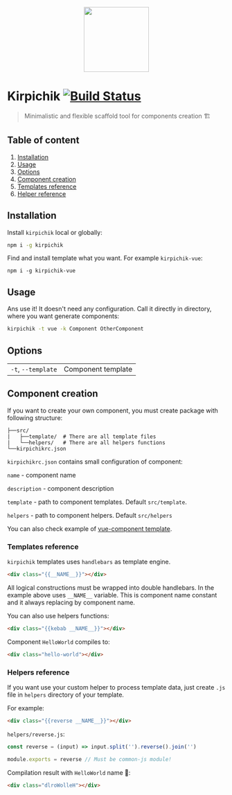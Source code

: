 <p align="center">
  <a href="https://github.com/kirpichikjs/kirpichik" target="_blank">
    <img width="150"src="https://raw.githubusercontent.com/kirpichikjs/kirpichik/logo.png" />
  </a>
</p>

# Kirpichik [![Build Status](https://travis-ci.org/kirpichikjs/kirpichik.svg?branch=master)](https://travis-ci.org/kirpichikjs/kirpichik)

> Minimalistic and flexible scaffold tool for components creation :building_construction:

## Table of content

1. [Installation](#installation)
2. [Usage](#usage)
3. [Options](#options)
4. [Component creation](#component-creation)
5. [Templates reference](#templates-reference)
6. [Helper reference](#helper-reference)

## Installation

Install `kirpichik` local or globally:

```bash
npm i -g kirpichik
```

Find and install template what you want. For example `kirpichik-vue`:

```
npm i -g kirpichik-vue
```

## Usage

Ans use it! It doesn't need any configuration. Call it directly in directory,
where you want generate components:

```bash
kirpichik -t vue -k Component OtherComponent
```

## Options

|                   |                                                            |
|-------------------|------------------------------------------------------------|
|`-t`, `--template` | Component template                                         |

## Component creation

If you want to create your own component, you must create package with following
structure:

```
├──src/
|   ├──template/  # There are all template files
|   └──helpers/   # There are all helpers functions
└──kirpichikrc.json
```

`kirpichikrc.json` contains small configuration of component:

`name` - component name

`description` - component description

`template` - path to component templates. Default `src/template`.

`helpers` - path to component helpers. Default `src/helpers`

You can also check example of [vue-component template](https://github.com/kirpichikjs/kirpichik-vue).

### Templates reference

`kirpichik` templates uses `handlebars` as template engine.

```html
<div class="{{__NAME__}}"></div>
```

All logical constructions must be wrapped into double handlebars. In the
example above uses `__NAME__` variable. This is component name constant and it
always replacing by component name.

You can also use helpers functions:

```html
<div class="{{kebab __NAME__}}"></div>
```

Component `HelloWorld` compiles to:

```html
<div class="hello-world"></div>
```

### Helpers reference

If you want use your custom helper to process template data, just create `.js`
file in `helpers` directory of your template.

For example:

```html
<div class="{{reverse __NAME__}}"></div>
```

`helpers/reverse.js`:

```js
const reverse = (input) => input.split('').reverse().join('')

module.exports = reverse // Must be common-js module!
```

Compilation result with `HelloWorld` name :tada::

```html
<div class="dlroWolleH"></div>
```
